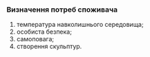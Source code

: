 ### Визначення потреб споживача
1. температура навколишнього середовища;
2. особиста безпека;
3. самоповага;
4. створення скульптур.
